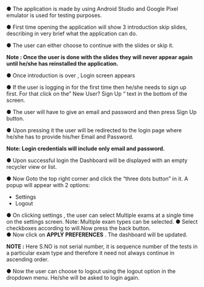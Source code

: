 ●	The application is made by using Android Studio and Google Pixel emulator is used for testing purposes.

●	First time opening the application will show 3 introduction skip slides, describing in very brief what the application can do.
 

●	The user can either choose to continue with the slides or skip it.

**Note : Once the user is done with the slides they will never appear again until he/she has reinstalled the application.**

●	Once introduction is over , Login screen appears 

●	If the user is logging in for the first time then he/she needs to sign up first. For that click on the” New User? Sign Up “ text in the bottom of the screen.

●	The user will have to give an email and password and then press Sign Up button. 

●	Upon pressing it the user will be redirected to the login page where he/she has to provide his/her Email and Password.

**Note: Login credentials will include only email and password.**

●	Upon successful login the Dashboard will be displayed with an empty recycler view or list.

●	Now Goto the top right corner and click the “three dots button” in it. A popup will appear with 2 options:
 - Settings
 - Logout
  


●	On clicking settings , the user can select Multiple exams at a single time on the settings screen. 
Note: Multiple exam types can be selected.
●	Select checkboxes according to will.Now press the back button.    
●	Now click on **APPLY PREFERENCES** . The dashboard will be updated.   

**NOTE :** Here S.NO is not serial number, it is sequence number of the tests in a particular exam type and therefore it need not always continue in ascending order.

●	Now the user can choose to logout using the logout option in the dropdown menu. He/she will be asked to login again.


